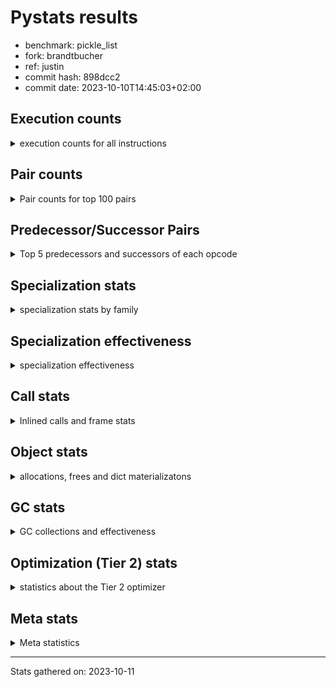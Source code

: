 
# Pystats results

- benchmark: pickle_list
- fork: brandtbucher
- ref: justin
- commit hash: 898dcc2
- commit date: 2023-10-10T14:45:03+02:00

## Execution counts

<details>
<summary> execution counts for all instructions </summary>

|Name | Count | Self | Cumulative | Miss ratio | 
|---|---:|---:|---:|---:|
| LOAD_FAST | 1,020 | 16.0% | 16.0% |  |
| PUSH_NULL | 900 | 14.2% | 30.2% |  |
| POP_TOP | 660 | 10.4% | 40.6% |  |
| LOAD_FAST_LOAD_FAST | 600 | 9.4% | 50.0% |  |
| CALL_BUILTIN_FAST_WITH_KEYWORDS | 600 | 9.4% | 59.4% |  |
| STORE_FAST | 360 | 5.7% | 65.1% |  |
| CALL | 260 | 4.1% | 69.2% |  |
| LOAD_GLOBAL_MODULE | 220 | 3.5% | 72.6% |  |
| LOAD_ATTR_MODULE | 220 | 3.5% | 76.1% |  |
| LOAD_DEREF | 180 | 2.8% | 78.9% |  |
| RETURN_VALUE | 120 | 1.9% | 80.8% |  |
| RESUME_CHECK | 120 | 1.9% | 82.7% |  |
| LOAD_GLOBAL | 120 | 1.9% | 84.6% |  |
| LOAD_ATTR | 120 | 1.9% | 86.5% |  |
| CALL_FUNCTION_EX | 120 | 1.9% | 88.4% |  |
| NOP | 60 | 0.9% | 89.3% |  |
| LOAD_GLOBAL_BUILTIN | 60 | 0.9% | 90.3% |  |
| LOAD_ATTR_WITH_HINT | 60 | 0.9% | 91.2% |  |
| LIST_EXTEND | 60 | 0.9% | 92.1% |  |
| GET_ITER | 60 | 0.9% | 93.1% |  |
| FOR_ITER_RANGE | 60 | 0.9% | 94.0% |  |
| ENTER_EXECUTOR | 60 | 0.9% | 95.0% |  |
| COPY_FREE_VARS | 60 | 0.9% | 95.9% |  |
| CALL_INTRINSIC_1 | 60 | 0.9% | 96.9% |  |
| CALL_BUILTIN_CLASS | 60 | 0.9% | 97.8% |  |
| BUILD_LIST | 60 | 0.9% | 98.7% |  |
| BINARY_OP_SUBTRACT_FLOAT | 60 | 0.9% | 99.7% |  |
| BINARY_OP | 20 | 0.3% | 100.0% |  |


</details>

## Pair counts

<details>
<summary> Pair counts for top 100 pairs </summary>

|Pair | Count | Self | Cumulative | 
|---|---:|---:|---:|
| PUSH_NULL LOAD_FAST_LOAD_FAST | 600 | 9.4% | 9.4% |
| LOAD_FAST_LOAD_FAST CALL_BUILTIN_FAST_WITH_KEYWORDS | 600 | 9.4% | 18.9% |
| LOAD_FAST PUSH_NULL | 600 | 9.4% | 28.3% |
| CALL_BUILTIN_FAST_WITH_KEYWORDS POP_TOP | 600 | 9.4% | 37.7% |
| POP_TOP LOAD_FAST | 540 | 8.5% | 46.2% |
| STORE_FAST LOAD_FAST | 240 | 3.8% | 50.0% |
| PUSH_NULL CALL | 180 | 2.8% | 52.8% |
| LOAD_ATTR_MODULE PUSH_NULL | 160 | 2.5% | 55.3% |
| PUSH_NULL LOAD_FAST | 120 | 1.9% | 57.2% |
| LOAD_DEREF PUSH_NULL | 120 | 1.9% | 59.1% |
| LOAD_GLOBAL_MODULE LOAD_ATTR_MODULE | 100 | 1.6% | 60.7% |
| STORE_FAST LOAD_GLOBAL_MODULE | 80 | 1.3% | 61.9% |
| LOAD_GLOBAL LOAD_GLOBAL_MODULE | 80 | 1.3% | 63.2% |
| LOAD_ATTR LOAD_ATTR_MODULE | 80 | 1.3% | 64.5% |
| RETURN_VALUE RETURN_VALUE | 60 | 0.9% | 65.4% |
| RESUME_CHECK LOAD_DEREF | 60 | 0.9% | 66.4% |
| POP_TOP NOP | 60 | 0.9% | 67.3% |
| POP_TOP ENTER_EXECUTOR | 60 | 0.9% | 68.2% |
| NOP LOAD_DEREF | 60 | 0.9% | 69.2% |
| LOAD_GLOBAL_MODULE STORE_FAST | 60 | 0.9% | 70.1% |
| LOAD_GLOBAL_MODULE LOAD_ATTR | 60 | 0.9% | 71.1% |
| LOAD_GLOBAL_BUILTIN LOAD_FAST | 60 | 0.9% | 72.0% |
| LOAD_FAST GET_ITER | 60 | 0.9% | 73.0% |
| LOAD_FAST CALL_FUNCTION_EX | 60 | 0.9% | 73.9% |
| LOAD_FAST BUILD_LIST | 60 | 0.9% | 74.8% |
| LOAD_DEREF LIST_EXTEND | 60 | 0.9% | 75.8% |
| LOAD_ATTR_WITH_HINT STORE_FAST | 60 | 0.9% | 76.7% |
| LOAD_ATTR_MODULE STORE_FAST | 60 | 0.9% | 77.7% |
| LIST_EXTEND CALL_INTRINSIC_1 | 60 | 0.9% | 78.6% |
| GET_ITER FOR_ITER_RANGE | 60 | 0.9% | 79.6% |
| FOR_ITER_RANGE STORE_FAST | 60 | 0.9% | 80.5% |
| COPY_FREE_VARS RESUME_CHECK | 60 | 0.9% | 81.4% |
| CALL_INTRINSIC_1 CALL_FUNCTION_EX | 60 | 0.9% | 82.4% |
| CALL_FUNCTION_EX RESUME_CHECK | 60 | 0.9% | 83.3% |
| CALL_FUNCTION_EX COPY_FREE_VARS | 60 | 0.9% | 84.3% |
| CALL_BUILTIN_CLASS STORE_FAST | 60 | 0.9% | 85.2% |
| CALL STORE_FAST | 60 | 0.9% | 86.2% |
| CALL POP_TOP | 60 | 0.9% | 87.1% |
| CALL LOAD_FAST | 60 | 0.9% | 88.1% |
| CALL CALL | 60 | 0.9% | 89.0% |
| BUILD_LIST LOAD_DEREF | 60 | 0.9% | 89.9% |
| BINARY_OP_SUBTRACT_FLOAT RETURN_VALUE | 60 | 0.9% | 90.9% |
| STORE_FAST LOAD_GLOBAL | 40 | 0.6% | 91.5% |
| RETURN_VALUE LOAD_GLOBAL | 40 | 0.6% | 92.1% |
| RESUME_CHECK LOAD_GLOBAL_BUILTIN | 40 | 0.6% | 92.8% |
| LOAD_FAST LOAD_ATTR_WITH_HINT | 40 | 0.6% | 93.4% |
| LOAD_FAST LOAD_ATTR_MODULE | 40 | 0.6% | 94.0% |
| LOAD_FAST LOAD_ATTR | 40 | 0.6% | 94.7% |
| LOAD_FAST CALL_BUILTIN_CLASS | 40 | 0.6% | 95.3% |
| LOAD_FAST BINARY_OP_SUBTRACT_FLOAT | 40 | 0.6% | 95.9% |
| ENTER_EXECUTOR LOAD_GLOBAL_MODULE | 40 | 0.6% | 96.5% |
| RETURN_VALUE LOAD_GLOBAL_MODULE | 20 | 0.3% | 96.9% |
| RESUME_CHECK LOAD_GLOBAL | 20 | 0.3% | 97.2% |
| LOAD_GLOBAL LOAD_GLOBAL_BUILTIN | 20 | 0.3% | 97.5% |
| LOAD_GLOBAL LOAD_ATTR | 20 | 0.3% | 97.8% |
| LOAD_FAST CALL | 20 | 0.3% | 98.1% |
| LOAD_FAST BINARY_OP | 20 | 0.3% | 98.4% |
| LOAD_ATTR PUSH_NULL | 20 | 0.3% | 98.7% |
| LOAD_ATTR LOAD_ATTR_WITH_HINT | 20 | 0.3% | 99.1% |
| ENTER_EXECUTOR LOAD_GLOBAL | 20 | 0.3% | 99.4% |
| CALL CALL_BUILTIN_CLASS | 20 | 0.3% | 99.7% |
| BINARY_OP BINARY_OP_SUBTRACT_FLOAT | 20 | 0.3% | 100.0% |


</details>

## Predecessor/Successor Pairs

<details>
<summary> Top 5 predecessors and successors of each opcode </summary>

### GET_ITER

<details>
<summary> Successors and predecessors for GET_ITER </summary>

|Predecessors | Count | Percentage | 
|---|---:|---:|
| LOAD_FAST | 60 | 100.0% |

|Successors | Count | Percentage | 
|---|---:|---:|
| FOR_ITER_RANGE | 60 | 100.0% |


</details>

### NOP

<details>
<summary> Successors and predecessors for NOP </summary>

|Predecessors | Count | Percentage | 
|---|---:|---:|
| POP_TOP | 60 | 100.0% |

|Successors | Count | Percentage | 
|---|---:|---:|
| LOAD_DEREF | 60 | 100.0% |


</details>

### POP_TOP

<details>
<summary> Successors and predecessors for POP_TOP </summary>

|Predecessors | Count | Percentage | 
|---|---:|---:|
| CALL_BUILTIN_FAST_WITH_KEYWORDS | 600 | 90.9% |
| CALL | 60 | 9.1% |

|Successors | Count | Percentage | 
|---|---:|---:|
| LOAD_FAST | 540 | 81.8% |
| NOP | 60 | 9.1% |
| ENTER_EXECUTOR | 60 | 9.1% |


</details>

### PUSH_NULL

<details>
<summary> Successors and predecessors for PUSH_NULL </summary>

|Predecessors | Count | Percentage | 
|---|---:|---:|
| LOAD_FAST | 600 | 66.7% |
| LOAD_ATTR_MODULE | 160 | 17.8% |
| LOAD_DEREF | 120 | 13.3% |
| LOAD_ATTR | 20 | 2.2% |

|Successors | Count | Percentage | 
|---|---:|---:|
| LOAD_FAST_LOAD_FAST | 600 | 66.7% |
| CALL | 180 | 20.0% |
| LOAD_FAST | 120 | 13.3% |


</details>

### RETURN_VALUE

<details>
<summary> Successors and predecessors for RETURN_VALUE </summary>

|Predecessors | Count | Percentage | 
|---|---:|---:|
| RETURN_VALUE | 60 | 50.0% |
| BINARY_OP_SUBTRACT_FLOAT | 60 | 50.0% |

|Successors | Count | Percentage | 
|---|---:|---:|
| RETURN_VALUE | 60 | 50.0% |
| LOAD_GLOBAL | 40 | 33.3% |
| LOAD_GLOBAL_MODULE | 20 | 16.7% |


</details>

### BINARY_OP

<details>
<summary> Successors and predecessors for BINARY_OP </summary>

|Predecessors | Count | Percentage | 
|---|---:|---:|
| LOAD_FAST | 20 | 100.0% |

|Successors | Count | Percentage | 
|---|---:|---:|
| BINARY_OP_SUBTRACT_FLOAT | 20 | 100.0% |


</details>

### BUILD_LIST

<details>
<summary> Successors and predecessors for BUILD_LIST </summary>

|Predecessors | Count | Percentage | 
|---|---:|---:|
| LOAD_FAST | 60 | 100.0% |

|Successors | Count | Percentage | 
|---|---:|---:|
| LOAD_DEREF | 60 | 100.0% |


</details>

### CALL

<details>
<summary> Successors and predecessors for CALL </summary>

|Predecessors | Count | Percentage | 
|---|---:|---:|
| PUSH_NULL | 180 | 69.2% |
| CALL | 60 | 23.1% |
| LOAD_FAST | 20 | 7.7% |

|Successors | Count | Percentage | 
|---|---:|---:|
| STORE_FAST | 60 | 23.1% |
| POP_TOP | 60 | 23.1% |
| LOAD_FAST | 60 | 23.1% |
| CALL | 60 | 23.1% |
| CALL_BUILTIN_CLASS | 20 | 7.7% |


</details>

### CALL_FUNCTION_EX

<details>
<summary> Successors and predecessors for CALL_FUNCTION_EX </summary>

|Predecessors | Count | Percentage | 
|---|---:|---:|
| LOAD_FAST | 60 | 50.0% |
| CALL_INTRINSIC_1 | 60 | 50.0% |

|Successors | Count | Percentage | 
|---|---:|---:|
| RESUME_CHECK | 60 | 50.0% |
| COPY_FREE_VARS | 60 | 50.0% |


</details>

### CALL_INTRINSIC_1

<details>
<summary> Successors and predecessors for CALL_INTRINSIC_1 </summary>

|Predecessors | Count | Percentage | 
|---|---:|---:|
| LIST_EXTEND | 60 | 100.0% |

|Successors | Count | Percentage | 
|---|---:|---:|
| CALL_FUNCTION_EX | 60 | 100.0% |


</details>

### COPY_FREE_VARS

<details>
<summary> Successors and predecessors for COPY_FREE_VARS </summary>

|Predecessors | Count | Percentage | 
|---|---:|---:|
| CALL_FUNCTION_EX | 60 | 100.0% |

|Successors | Count | Percentage | 
|---|---:|---:|
| RESUME_CHECK | 60 | 100.0% |


</details>

### ENTER_EXECUTOR

<details>
<summary> Successors and predecessors for ENTER_EXECUTOR </summary>

|Predecessors | Count | Percentage | 
|---|---:|---:|
| POP_TOP | 60 | 100.0% |

|Successors | Count | Percentage | 
|---|---:|---:|
| LOAD_GLOBAL_MODULE | 40 | 66.7% |
| LOAD_GLOBAL | 20 | 33.3% |


</details>

### LIST_EXTEND

<details>
<summary> Successors and predecessors for LIST_EXTEND </summary>

|Predecessors | Count | Percentage | 
|---|---:|---:|
| LOAD_DEREF | 60 | 100.0% |

|Successors | Count | Percentage | 
|---|---:|---:|
| CALL_INTRINSIC_1 | 60 | 100.0% |


</details>

### LOAD_ATTR

<details>
<summary> Successors and predecessors for LOAD_ATTR </summary>

|Predecessors | Count | Percentage | 
|---|---:|---:|
| LOAD_GLOBAL_MODULE | 60 | 50.0% |
| LOAD_FAST | 40 | 33.3% |
| LOAD_GLOBAL | 20 | 16.7% |

|Successors | Count | Percentage | 
|---|---:|---:|
| LOAD_ATTR_MODULE | 80 | 66.7% |
| PUSH_NULL | 20 | 16.7% |
| LOAD_ATTR_WITH_HINT | 20 | 16.7% |


</details>

### LOAD_DEREF

<details>
<summary> Successors and predecessors for LOAD_DEREF </summary>

|Predecessors | Count | Percentage | 
|---|---:|---:|
| RESUME_CHECK | 60 | 33.3% |
| NOP | 60 | 33.3% |
| BUILD_LIST | 60 | 33.3% |

|Successors | Count | Percentage | 
|---|---:|---:|
| PUSH_NULL | 120 | 66.7% |
| LIST_EXTEND | 60 | 33.3% |


</details>

### LOAD_FAST

<details>
<summary> Successors and predecessors for LOAD_FAST </summary>

|Predecessors | Count | Percentage | 
|---|---:|---:|
| POP_TOP | 540 | 52.9% |
| STORE_FAST | 240 | 23.5% |
| PUSH_NULL | 120 | 11.8% |
| LOAD_GLOBAL_BUILTIN | 60 | 5.9% |
| CALL | 60 | 5.9% |

|Successors | Count | Percentage | 
|---|---:|---:|
| PUSH_NULL | 600 | 58.8% |
| GET_ITER | 60 | 5.9% |
| CALL_FUNCTION_EX | 60 | 5.9% |
| BUILD_LIST | 60 | 5.9% |
| LOAD_ATTR_WITH_HINT | 40 | 3.9% |


</details>

### LOAD_FAST_LOAD_FAST

<details>
<summary> Successors and predecessors for LOAD_FAST_LOAD_FAST </summary>

|Predecessors | Count | Percentage | 
|---|---:|---:|
| PUSH_NULL | 600 | 100.0% |

|Successors | Count | Percentage | 
|---|---:|---:|
| CALL_BUILTIN_FAST_WITH_KEYWORDS | 600 | 100.0% |


</details>

### LOAD_GLOBAL

<details>
<summary> Successors and predecessors for LOAD_GLOBAL </summary>

|Predecessors | Count | Percentage | 
|---|---:|---:|
| STORE_FAST | 40 | 33.3% |
| RETURN_VALUE | 40 | 33.3% |
| RESUME_CHECK | 20 | 16.7% |
| ENTER_EXECUTOR | 20 | 16.7% |

|Successors | Count | Percentage | 
|---|---:|---:|
| LOAD_GLOBAL_MODULE | 80 | 66.7% |
| LOAD_GLOBAL_BUILTIN | 20 | 16.7% |
| LOAD_ATTR | 20 | 16.7% |


</details>

### STORE_FAST

<details>
<summary> Successors and predecessors for STORE_FAST </summary>

|Predecessors | Count | Percentage | 
|---|---:|---:|
| LOAD_GLOBAL_MODULE | 60 | 16.7% |
| LOAD_ATTR_WITH_HINT | 60 | 16.7% |
| LOAD_ATTR_MODULE | 60 | 16.7% |
| FOR_ITER_RANGE | 60 | 16.7% |
| CALL_BUILTIN_CLASS | 60 | 16.7% |

|Successors | Count | Percentage | 
|---|---:|---:|
| LOAD_FAST | 240 | 66.7% |
| LOAD_GLOBAL_MODULE | 80 | 22.2% |
| LOAD_GLOBAL | 40 | 11.1% |


</details>

### BINARY_OP_SUBTRACT_FLOAT

<details>
<summary> Successors and predecessors for BINARY_OP_SUBTRACT_FLOAT </summary>

|Predecessors | Count | Percentage | 
|---|---:|---:|
| LOAD_FAST | 40 | 66.7% |
| BINARY_OP | 20 | 33.3% |

|Successors | Count | Percentage | 
|---|---:|---:|
| RETURN_VALUE | 60 | 100.0% |


</details>

### CALL_BUILTIN_CLASS

<details>
<summary> Successors and predecessors for CALL_BUILTIN_CLASS </summary>

|Predecessors | Count | Percentage | 
|---|---:|---:|
| LOAD_FAST | 40 | 66.7% |
| CALL | 20 | 33.3% |

|Successors | Count | Percentage | 
|---|---:|---:|
| STORE_FAST | 60 | 100.0% |


</details>

### CALL_BUILTIN_FAST_WITH_KEYWORDS

<details>
<summary> Successors and predecessors for CALL_BUILTIN_FAST_WITH_KEYWORDS </summary>

|Predecessors | Count | Percentage | 
|---|---:|---:|
| LOAD_FAST_LOAD_FAST | 600 | 100.0% |

|Successors | Count | Percentage | 
|---|---:|---:|
| POP_TOP | 600 | 100.0% |


</details>

### FOR_ITER_RANGE

<details>
<summary> Successors and predecessors for FOR_ITER_RANGE </summary>

|Predecessors | Count | Percentage | 
|---|---:|---:|
| GET_ITER | 60 | 100.0% |

|Successors | Count | Percentage | 
|---|---:|---:|
| STORE_FAST | 60 | 100.0% |


</details>

### LOAD_ATTR_MODULE

<details>
<summary> Successors and predecessors for LOAD_ATTR_MODULE </summary>

|Predecessors | Count | Percentage | 
|---|---:|---:|
| LOAD_GLOBAL_MODULE | 100 | 45.5% |
| LOAD_ATTR | 80 | 36.4% |
| LOAD_FAST | 40 | 18.2% |

|Successors | Count | Percentage | 
|---|---:|---:|
| PUSH_NULL | 160 | 72.7% |
| STORE_FAST | 60 | 27.3% |


</details>

### LOAD_ATTR_WITH_HINT

<details>
<summary> Successors and predecessors for LOAD_ATTR_WITH_HINT </summary>

|Predecessors | Count | Percentage | 
|---|---:|---:|
| LOAD_FAST | 40 | 66.7% |
| LOAD_ATTR | 20 | 33.3% |

|Successors | Count | Percentage | 
|---|---:|---:|
| STORE_FAST | 60 | 100.0% |


</details>

### LOAD_GLOBAL_BUILTIN

<details>
<summary> Successors and predecessors for LOAD_GLOBAL_BUILTIN </summary>

|Predecessors | Count | Percentage | 
|---|---:|---:|
| RESUME_CHECK | 40 | 66.7% |
| LOAD_GLOBAL | 20 | 33.3% |

|Successors | Count | Percentage | 
|---|---:|---:|
| LOAD_FAST | 60 | 100.0% |


</details>

### LOAD_GLOBAL_MODULE

<details>
<summary> Successors and predecessors for LOAD_GLOBAL_MODULE </summary>

|Predecessors | Count | Percentage | 
|---|---:|---:|
| STORE_FAST | 80 | 36.4% |
| LOAD_GLOBAL | 80 | 36.4% |
| ENTER_EXECUTOR | 40 | 18.2% |
| RETURN_VALUE | 20 | 9.1% |

|Successors | Count | Percentage | 
|---|---:|---:|
| LOAD_ATTR_MODULE | 100 | 45.5% |
| STORE_FAST | 60 | 27.3% |
| LOAD_ATTR | 60 | 27.3% |


</details>

### RESUME_CHECK

<details>
<summary> Successors and predecessors for RESUME_CHECK </summary>

|Predecessors | Count | Percentage | 
|---|---:|---:|
| COPY_FREE_VARS | 60 | 50.0% |
| CALL_FUNCTION_EX | 60 | 50.0% |

|Successors | Count | Percentage | 
|---|---:|---:|
| LOAD_DEREF | 60 | 50.0% |
| LOAD_GLOBAL_BUILTIN | 40 | 33.3% |
| LOAD_GLOBAL | 20 | 16.7% |


</details>


</details>

## Specialization stats

<details>
<summary> specialization stats by family </summary>

### BINARY_OP

<details>
<summary> specialization stats for BINARY_OP family </summary>

|Kind | Count | Ratio | 
|---|---|---|
|          hit |           60 | 75.0% |

#### Specialization attempts

| | Count | Ratio | 
|---|---:|---:|
| Success | 20 | 100.0% |
| Failure | 0 | 0.0% |

|Failure kind | Count | Ratio | 
|---|---:|---:|


</details>

### CALL

<details>
<summary> specialization stats for CALL family </summary>

|Kind | Count | Ratio | 
|---|---|---|
| specialization.deferred |          180 | 0.0% |
|          hit |      1228860 | 100.0% |

#### Specialization attempts

| | Count | Ratio | 
|---|---:|---:|
| Success | 20 | 25.0% |
| Failure | 60 | 75.0% |

|Failure kind | Count | Ratio | 
|---|---:|---:|
| cfunc noargs | 60 | 100.0% |


</details>

### FOR_ITER

<details>
<summary> specialization stats for FOR_ITER family </summary>

|Kind | Count | Ratio | 
|---|---|---|
|          hit |           60 | 100.0% |


</details>

### LOAD_ATTR

<details>
<summary> specialization stats for LOAD_ATTR family </summary>

|Kind | Count | Ratio | 
|---|---|---|
| specialization.deferred |           20 | 5.0% |
|          hit |          280 | 70.0% |

#### Specialization attempts

| | Count | Ratio | 
|---|---:|---:|
| Success | 100 | 100.0% |
| Failure | 0 | 0.0% |

|Failure kind | Count | Ratio | 
|---|---:|---:|


</details>

### LOAD_GLOBAL

<details>
<summary> specialization stats for LOAD_GLOBAL family </summary>

|Kind | Count | Ratio | 
|---|---|---|
| specialization.deferred |           20 | 5.0% |
|          hit |          280 | 70.0% |

#### Specialization attempts

| | Count | Ratio | 
|---|---:|---:|
| Success | 100 | 100.0% |
| Failure | 0 | 0.0% |

|Failure kind | Count | Ratio | 
|---|---:|---:|


</details>


</details>

## Specialization effectiveness

<details>
<summary> specialization effectiveness </summary>

|Instructions | Count | Ratio | 
|---|---:|---:|
| Basic | 4,380 | 68.9% |
| Not specialized | 520 | 8.2% |
| Specialized | 1,460 | 23.0% |

### Deferred by instruction

<details>
<summary> deferred by instruction </summary>

|Name | Count | Ratio | 
|---|---:|---:|
| CALL | 180 | 81.8% |
| LOAD_GLOBAL | 20 | 9.1% |
| LOAD_ATTR | 20 | 9.1% |
| UNPACK_SEQUENCE | 0 | 0.0% |
| TO_BOOL | 0 | 0.0% |
| STORE_SUBSCR | 0 | 0.0% |
| STORE_SLICE | 0 | 0.0% |
| STORE_FAST | 0 | 0.0% |
| STORE_ATTR | 0 | 0.0% |
| SEND | 0 | 0.0% |


</details>


</details>

## Call stats

<details>
<summary> Inlined calls and frame stats </summary>

| | Count | Ratio | 
|---|---:|---:|
| Calls to PyEval_EvalDefault | 0 | 0.0% |
| Calls to Python functions inlined | 120 | 100.0% |
| Calls via PyEval_EvalFrame (total) | 0 | 0.0% |
| Calls via PyEval_EvalFrame (vector) | 0 | 0.0% |
| Calls via PyEval_EvalFrame (generator) | 0 | 0.0% |
| Calls via PyEval_EvalFrame (legacy) | 0 | 0.0% |
| Calls via PyEval_EvalFrame (function vectorcall) | 0 | 0.0% |
| Calls via PyEval_EvalFrame (build class) | 0 | 0.0% |
| Calls via PyEval_EvalFrame (slot) | 0 | 0.0% |
| Calls via PyEval_EvalFrame (function ex) | 120 | 100.0% |
| Calls via PyEval_EvalFrame (api) | 0 | 0.0% |
| Calls via PyEval_EvalFrame (method) | 0 | 0.0% |
| Frames pushed | 120 | 100.0% |
| Frame objects created | 0 | 0.0% |


</details>

## Object stats

<details>
<summary> allocations, frees and dict materializatons </summary>

| | Count | Ratio | 
|---|---:|---:|
| Allocations from freelist | 220 | 0.0% |
| Frees to freelist | 180 |  |
| Allocations | 7,480,520 | 100.0% |
| Allocations to 512 bytes | 3,794,120 | 50.7% |
| Allocations to 4 kbytes | 2,457,600 | 32.9% |
| Allocations over 4 kbytes | 1,228,800 | 16.4% |
| Frees | 7,480,500 |  |
| New values | 0 |  |
| Interpreter increfs | 2,860 | 0.0% |
| Interpreter decrefs | 3,660 | 0.0% |
| Increfs | 78,642,460 | 100.0% |
| Decrefs | 81,207,080 | 100.0% |
| Materialize dict (on request) | 0 |  |
| Materialize dict (new key) | 0 |  |
| Materialize dict (too big) | 0 |  |
| Materialize dict (str subclass) | 0 |  |
| Dematerialize dict | 0 |  |
| Method cache hits | 1,228,832 |  |
| Method cache misses | 8 |  |
| Method cache collisions | 8 |  |
| Method cache dunder hits | 0 |  |
| Method cache dunder misses | 0 |  |


</details>

## GC stats

<details>
<summary> GC collections and effectiveness </summary>

|Generation | Collections | Objects collected | Object visits | 
|---:|---:|---:|---:|
| 0 | 0 | 0 | 0 |
| 1 | 0 | 0 | 0 |
| 2 | 0 | 0 | 0 |


</details>

## Optimization (Tier 2) stats

<details>
<summary> statistics about the Tier 2 optimizer </summary>

### Overall stats

<details>
<summary> overall stats </summary>

| | Count | Ratio | 
|---|---:|---:|
| Optimization attempts | 0 |  |
| Traces created | 0 |  |
| Traces executed | 0 |  |
| Uops executed | 0 | 0 |
| Trace stack overflow | 0 |  |
| Trace stack underflow | 0 |  |
| Trace too long | 0 |  |
| Trace too short | 0 |  |
| Inner loop found | 0 |  |
| Recursive call | 0 |  |


</details>

**Trace length histogram**

|Range | Count | Ratio | 
|---|---:|---:|
| <= 1 | 0 |  |

**Optimized trace length histogram**

|Range | Count | Ratio | 
|---|---:|---:|
| <= 1 | 0 |  |

**Trace run length histogram**

|Range | Count | Ratio | 
|---|---:|---:|
| <= 1 | 0 |  |

### Uop stats

<details>
<summary> uop stats </summary>

|Uop | Count | Self | Cumulative | 
|---|---:|---:|---:|


</details>

### Unsupported opcodes

<details>
<summary> unsupported opcodes </summary>

|Opcode | Count | 
|---|---|


</details>


</details>

## Meta stats

<details>
<summary> Meta statistics </summary>

| | Count | 
|---|---:|
| Number of data files | 20 |


</details>

---
Stats gathered on: 2023-10-11
